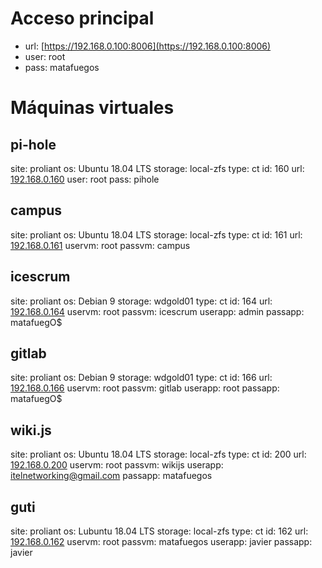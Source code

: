 <!-- TITLE: Proliant -->
<!-- SUBTITLE: Datos sobre el servidor Proliant -->

# Acceso principal
* url: [https://192.168.0.100:8006](https://192.168.0.100:8006)
* user: root
* pass: matafuegos

# Máquinas virtuales
## pi-hole
site: proliant
os: Ubuntu 18.04 LTS
storage: local-zfs
type: ct
id: 160
url: [192.168.0.160](http://192.168.0.160)
user: root
pass: pihole

## campus
site: proliant
os: Ubuntu 18.04 LTS
storage: local-zfs
type: ct
id: 161
url: [192.168.0.161](http://192.168.0.161)
uservm: root
passvm: campus


## icescrum
site: proliant
os: Debian 9
storage: wdgold01
type: ct
id: 164
url: [192.168.0.164](http://192.168.0.164)
uservm: root
passvm: icescrum
userapp: admin
passapp: matafuegO$

## gitlab
site: proliant
os: Debian 9
storage: wdgold01
type: ct
id: 166
url: [192.168.0.166](http://192.168.0.166)
uservm: root
passvm: gitlab
userapp: root
passapp: matafuegO$

## wiki.js
site: proliant
os: Ubuntu 18.04 LTS
storage: local-zfs
type: ct
id: 200
url: [192.168.0.200](http://192.168.0.200)
uservm: root
passvm: wikijs
userapp: itelnetworking@gmail.com
passapp: matafuegos

## guti
site: proliant
os: Lubuntu 18.04 LTS
storage: local-zfs
type: ct
id: 162
url: [192.168.0.162](http://192.168.0.162)
uservm: root
passvm: matafuegos
userapp: javier
passapp: javier

